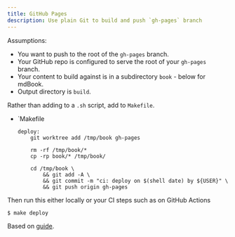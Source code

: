```yaml
---
title: GitHub Pages
description: Use plain Git to build and push `gh-pages` branch
---
```


Assumptions:

- You want to push to the root of the `gh-pages` branch.
- Your GitHub repo is configured to serve the root of your `gh-pages` branch.
- Your content to build against is in a subdirectory `book` - below for mdBook.
- Output directory is `build`.

Rather than adding to a `.sh` script, add to `Makefile`.

- `Makefile
    ```make
    deploy:
        git worktree add /tmp/book gh-pages

        rm -rf /tmp/book/*
        cp -rp book/* /tmp/book/

        cd /tmp/book \
            && git add -A \
            && git commit -m "ci: deploy on $(shell date) by ${USER}" \
            && git push origin gh-pages
    ```
    
Then run this either locally or your CI steps such as on GitHub Actions

```sh
$ make deploy
```

Based on [guide](https://rust-lang.github.io/mdBook/continuous-integration.html).
